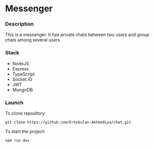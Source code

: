 # Messenger

### Description
This is a messenger. It has private chats between two users and group chats among several users.

### Stack
* NodeJS
* Express
* TypeScript
* Socket.IO
* JWT
* MongoDB

### Launch
To clone repository:
```
git clone https://github.com/Erkebulan-Akhmediya/chat.git
```

To start the project:
```
npm run dev
```